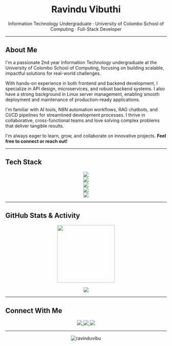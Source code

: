 <h1 align="center">Ravindu Vibuthi</h1>
<p align="center">Information Technology Undergraduate · University of Colombo School of Computing · Full-Stack Developer</p>

---

## About Me

I'm a passionate 2nd year Information Technology undergraduate at the University of Colombo School of Computing, focusing on building scalable, impactful solutions for real-world challenges.

With hands-on experience in both frontend and backend development, I specialize in API design, microservices, and robust backend systems. I also have a strong background in Linux server management, enabling smooth deployment and maintenance of production-ready applications.

I'm familiar with AI tools, N8N automation workflows, RAG chatbots, and CI/CD pipelines for streamlined development processes. I thrive in collaborative, cross-functional teams and love solving complex problems that deliver tangible results.

I'm always eager to learn, grow, and collaborate on innovative projects. **Feel free to connect or reach out!**

---

## Tech Stack

<p align="center">
  <img src="https://skillicons.dev/icons?i=nextjs,nodejs,react,express,typescript,javascript,html,css,tailwind" /><br>
  <img src="https://skillicons.dev/icons?i=java,python,php,cpp,c,cs,bash,go,rust,dart" /><br>
  <img src="https://skillicons.dev/icons?i=mongodb,postgresql,mysql,firebase,supabase,sqlite,redis,aws,gcp,azure" /><br>
  <img src="https://skillicons.dev/icons?i=docker,git,linux,postman,vscode,figma" /><br>
  <img src="https://skillicons.dev/icons?i=tensorflow,scikitlearn,pytorch,opencv" />
</p>

---

## GitHub Stats & Activity

<!-- Note: You'll need to update these API endpoints with your own -->
<p align="center">
  <img src="https://your-api-endpoint/github-contributions/card" height="180"/>
</p>

<p align="center">
  <img src="https://your-api-endpoint/github-contributions/chart"/>
</p>

---

## Connect With Me

<p align="center">
  <a href="https://your-website.com" target="_blank" title="Personal Website">
    <img src="https://img.shields.io/badge/-Website-000?style=for-the-badge&logo=vercel&logoColor=white" />
  </a>
  <a href="https://linkedin.com/in/your-linkedin" target="_blank" title="LinkedIn">
    <img src="https://img.shields.io/badge/-LinkedIn-0A66C2?style=for-the-badge&logo=linkedin&logoColor=white" />
  </a>
  <a href="mailto:your-email@example.com" target="_blank" title="Email">
    <img src="https://img.shields.io/badge/-Email-EA4335?style=for-the-badge&logo=gmail&logoColor=white" />
  </a>
</p>

---

<p align="center">
  <img src="https://komarev.com/ghpvc/?username=ravinduvibu&label=Profile%20Views&color=0e75b6&style=flat" alt="ravinduvibu" />
</p>